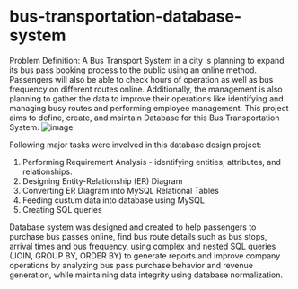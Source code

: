 # bus-transportation-database-system
Problem Definition:
A Bus Transport System in a city is planning to expand its bus pass booking process to the public using an online method. Passengers will also be able to check hours of operation as well as bus frequency on different routes online. Additionally, the management is also planning to gather the data to improve their operations like identifying and managing busy routes and performing employee management. This project aims to define, create, and maintain Database for this Bus Transportation System.    ![image](https://github.com/devb999/bus-transportation-database-system/assets/122685735/1260abc7-e642-4baf-a26e-31818e7e28e6)

Following major tasks were involved in this database design project:
1. Performing Requirement Analysis  - identifying entities, attributes, and relationships.
2. Designing Entity-Relationship (ER) Diagram
3. Converting ER Diagram into MySQL Relational Tables
4. Feeding custum data into database using MySQL
5. Creating SQL queries

Database system was designed and created to help passengers to purchase bus passes online, find bus route details such as bus stops, arrival times and bus frequency, using complex and nested SQL queries (JOIN, GROUP BY, ORDER BY) to generate reports and improve company operations by analyzing bus pass purchase behavior and revenue generation, while maintaining data integrity using database normalization.
